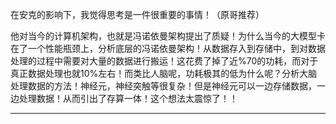 
在安克的影响下，我觉得思考是一件很重要的事情！（原哥推荐）

他对当今的计算机架构，也就是冯诺依曼架构提出了质疑！为什么当今的大模型卡在了一个性能瓶颈上，分析底层的冯诺依曼架构！从数据存入到存储中，到对数据处理的过程中需要对大量的数据进行搬运！这花费了掉了近%70的功耗，而对于真正数据处理也就10%左右！而类比人脑呢，功耗极其的低为什么呢？分析大脑处理数据的方法！神经元，神经突触等很复杂！但是神经元可以一边存储数据，一边处理数据！从而引出了存算一体！这个想法太震惊了！！

---

